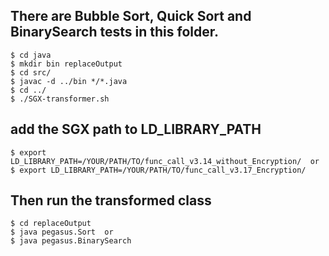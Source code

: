 ## There are Bubble Sort, Quick Sort and BinarySearch tests in this folder.
    $ cd java
    $ mkdir bin replaceOutput  
    $ cd src/  
    $ javac -d ../bin */*.java    
    $ cd ../  
    $ ./SGX-transformer.sh  

## add the SGX path to LD_LIBRARY_PATH  
    $ export LD_LIBRARY_PATH=/YOUR/PATH/TO/func_call_v3.14_without_Encryption/  or  
    $ export LD_LIBRARY_PATH=/YOUR/PATH/TO/func_call_v3.17_Encryption/  

## Then run the transformed class  
    $ cd replaceOutput  
    $ java pegasus.Sort  or  
    $ java pegasus.BinarySearch
